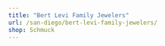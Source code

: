 ```yaml
---
title: "Bert Levi Family Jewelers"
url: /san-diego/bert-levi-family-jewelers/
shop: Schmuck
---
```

